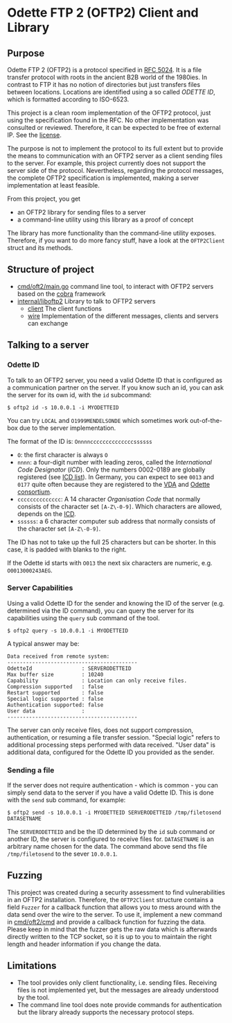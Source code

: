 # Odette FTP 2 (OFTP2) Client and Library

## Purpose

Odette FTP 2 (OFTP2) is a protocol specified in [RFC 5024](https://tools.ietf.org/html/rfc5024). It is a file transfer protocol with roots in the ancient B2B world of the 1980ies. In contrast to FTP it has no notion of directories but just transfers files between locations. Locations are identified using a so called _ODETTE ID_, which is formatted according to ISO-6523.

This project is a clean room implementation of the OFTP2 protocol, just using the specification found in the RFC. No other implementation was consulted or reviewed. Therefore, it can be expected to be free of external IP. See the [license](LICENSE).

The purpose is not to implement the protocol to its full extent but to provide the means to communication with an OFTP2 server as a client sending files to the server. For example, this project currently does not support the server side of the protocol. Nevertheless, regarding the protocol messages, the complete OFTP2 specification is implemented, making a server implementation at least feasible.

From this project, you get

  * an OFTP2 library for sending files to a server
  * a command-line utility using this library as a proof of concept

The library has more functionality than the command-line utility exposes. Therefore, if you want to do more fancy stuff, have a look at the `OFTP2Client` struct and its methods.

## Structure of project

  * [cmd/oft2/main.go](cmd/oft2/main.go) command line tool, to interact with OFTP2 servers based on the [cobra](https://github.com/spf13/cobra) framework
  * [internal/liboftp2](internal/liboftp2) Library to talk to OFTP2 servers
    * [client](internal/liboftp2/client) The client functions
    * [wire](internal/liboftp2/wire) Implementation of the different messages, clients and servers can exchange

## Talking to a server

### Odette ID

To talk to an OFTP2 server, you need a valid Odette ID that is configured as a communication partner on the server. If you know such an id, you can ask the server for its own id, with the `id` subcommand:

```
$ oftp2 id -s 10.0.0.1 -i MYODETTEID
```

You can try `LOCAL` and `O1999MENDELSONDE` which sometimes work out-of-the-box due to the server implementation.

The format of the ID is: `Onnnnccccccccccccccssssss`

  * `O`: the first character is always `O`
  * `nnnn`: a four-digit number with leading zeros, called the _International Code Designator_ (_ICD_). Only the numbers 0002-0189 are globally registered (see [ICD list](https://www.cyber-identity.com/download/ICD-list.pdf)). In Germany, you can expect to see `0013` and `0177` quite often because they are registered to the [VDA](https://www.vda.de) and [Odette consortium](https://www.odette.org).
  * `cccccccccccccc`: A 14 character _Organisation Code_ that normally consists of the character set `[A-Z\-0-9]`. Which characters are allowed, depends on the [ICD](https://www.cyber-identity.com/download/ICD-list.pdf).
  * `ssssss`: a 6 character computer sub address that normally consists of the character set `[A-Z\-0-9]`.

The ID has not to take up the full 25 characters but can be shorter. In this case, it is padded with blanks to the right.

If the Odette id starts with `O013` the next six characters are numeric, e.g. `O0013000243AEG`.

### Server Capabilities

Using a valid Odette ID for the sender and knowing the ID of the server (e.g. determined via the ID command), you can query the server for its capabilities using the `query` sub command of the tool. 

```
$ oftp2 query -s 10.0.0.1 -i MYODETTEID
```

A typical answer may be:

```
Data received from remote system:
------------------------------------------
OdetteId                : SERVERODETTEID
Max buffer size         : 10240
Capability              : Location can only receive files.
Compression supported   : false
Restart supported       : false
Special logic supported : false
Authentication supported: false
User data               :
------------------------------------------
```

The server can only receive files, does not support compression, authentication, or resuming a file transfer session. "Special logic" refers to additional processing steps performed with data received. "User data" is additional data, configured for the Odette ID you provided as the sender.

### Sending a file

If the server does not require authentication - which is common - you can simply send data to the server if you have a valid Odette ID. This is done with the `send` sub command, for example:

```
$ oftp2 send -s 10.0.0.1 -i MYODETTEID SERVERODETTEID /tmp/filetosend DATASETNAME
```

The `SERVERODETTEID` and be the ID determined by the `id` sub command or another ID, the server is configured to receive files for. `DATASETNAME` is an arbitrary name chosen for the data. The command above send ths file `/tmp/filetosend` to the sever `10.0.0.1`. 

## Fuzzing

This project was created during a security assessment to find vulnerabilities in an OFTP2 installation. Therefore, the `OFTP2Client` structure contains a field `Fuzzer` for a callback function that allows you to mess around with the data send over the wire to the server. To use it, implement a new command in [cmd/oft2/cmd](cmd/oft2/cmd/) and provide a callback function for fuzzing the data. Please keep in mind that the fuzzer gets the raw data which is afterwards directly written to the TCP socket, so it is up to you to maintain the right length and header information if you change the data.

## Limitations

  * The tool provides only client functionality, i.e. sending files. Receiving files is not implemented yet, but the messages are already understood by the tool.
  * The command line tool does note provide commands for authentication but the library already supports the necessary protocol steps.

